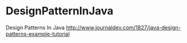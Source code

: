 # DesignPatternInJava
Design Patterns In Java
http://www.journaldev.com/1827/java-design-patterns-example-tutorial
